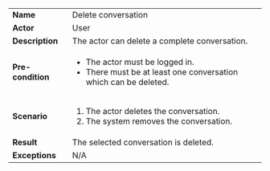 <table>
    <tr>
        <td>
            <strong>Name</strong>
        </td>
        <td>
            Delete conversation
        </td>
    </tr>
    <tr>
        <td>
            <strong>Actor</strong>
        </td>
        <td>
            User
        </td>
    </tr>
    <tr>
        <td>
            <strong>Description</strong>            
        </td>
        <td>
            The actor can delete a complete conversation.
        </td>
    </tr>
    <tr>
        <td>
            <strong>Pre-condition</strong>
        </td>
        <td>
            <ul>
                <li>
                    The actor must be logged in.
                </li>
                <li>
                    There must be at least one conversation which can be deleted. 
                </li>
            </ul> 
        </td>
    </tr>
    <tr>
        <td>
            <strong>Scenario</strong>
        </td>
        <td>
            <ol>
                <li>
                    The actor deletes the conversation.
                </li>
                <li>
                    The system removes the conversation.
                </li>
            </ol>
        </td>
    </tr>
    <tr>
        <td>
            <strong>Result</strong>
        </td>
        <td>
            The selected conversation is deleted. 
        </td>
    </tr>
    <tr>
        <td>
            <strong>Exceptions</strong>
        </td>
        <td>
           N/A
        </td>
    </tr>      
</table>
